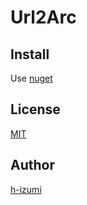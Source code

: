 Url2Arc
==========

## Install

Use [nuget](https://www.nuget.org/packages/Url2Arc)


## License

[MIT](https://github.com/h-izumi/url2arc/blob/master/LICENSE.txt)


## Author

[h-izumi](https://github.com/h-izumi)